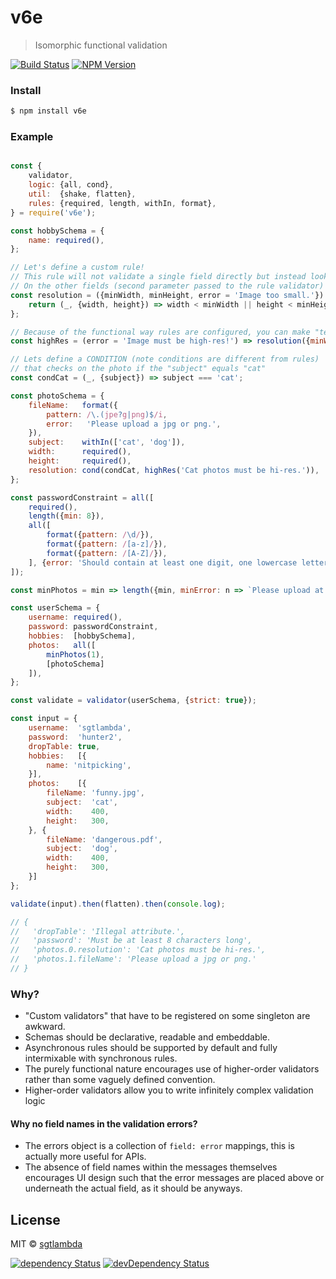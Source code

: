 # v6e

> Isomorphic functional validation

[![Build Status][travis-image]][travis-url]
[![NPM Version][npm-image]][npm-url]

### Install

```bash
$ npm install v6e
```

### Example

```js

const {
    validator,
    logic: {all, cond},
    util:  {shake, flatten},
    rules: {required, length, withIn, format},
} = require('v6e');

const hobbySchema = {
    name: required(),
};

// Let's define a custom rule!
// This rule will not validate a single field directly but instead look for the attributes "width" and "height"
// On the other fields (second parameter passed to the rule validator)
const resolution = ({minWidth, minHeight, error = 'Image too small.'}) => {
    return (_, {width, height}) => width < minWidth || height < minHeight ? error : null;
};

// Because of the functional way rules are configured, you can make "templates" by using wrapping functions
const highRes = (error = 'Image must be high-res!') => resolution({minWidth: 3200, minHeight: 2400, error});

// Lets define a CONDITION (note conditions are different from rules) 
// that checks on the photo if the "subject" equals "cat"
const condCat = (_, {subject}) => subject === 'cat';

const photoSchema = {
    fileName:   format({
        pattern: /\.(jpe?g|png)$/i,
        error:   'Please upload a jpg or png.',
    }),
    subject:    withIn(['cat', 'dog']),
    width:      required(),
    height:     required(),
    resolution: cond(condCat, highRes('Cat photos must be hi-res.')),
};

const passwordConstraint = all([
    required(),
    length({min: 8}),
    all([
        format({pattern: /\d/}),
        format({pattern: /[a-z]/}),
        format({pattern: /[A-Z]/}),
    ], {error: 'Should contain at least one digit, one lowercase letter and one uppercase letter.'}),
]);

const minPhotos = min => length({min, minError: n => `Please upload at least ${n} photo(s).`,});

const userSchema = {
    username: required(),
    password: passwordConstraint,
    hobbies:  [hobbySchema],
    photos:   all([
        minPhotos(1),
        [photoSchema]
    ]),
};

const validate = validator(userSchema, {strict: true});

const input = {
    username:  'sgtlambda',
    password:  'hunter2',
    dropTable: true,
    hobbies:   [{
        name: 'nitpicking',
    }],
    photos:    [{
        fileName: 'funny.jpg',
        subject:  'cat',
        width:    400,
        height:   300,
    }, {
        fileName: 'dangerous.pdf',
        subject:  'dog',
        width:    400,
        height:   300,
    }]
};

validate(input).then(flatten).then(console.log);

// { 
//   'dropTable': 'Illegal attribute.',
//   'password': 'Must be at least 8 characters long',
//   'photos.0.resolution': 'Cat photos must be hi-res.',
//   'photos.1.fileName': 'Please upload a jpg or png.' 
// }

```

### Why?

- "Custom validators" that have to be registered on some singleton are awkward.
- Schemas should be declarative, readable and embeddable. 
- Asynchronous rules should be supported by default and fully intermixable with synchronous rules.
- The purely functional nature encourages use of higher-order validators rather than some vaguely defined convention.
- Higher-order validators allow you to write infinitely complex validation logic

#### Why no field names in the validation errors?

- The errors object is a collection of `field: error` mappings, this is actually more useful for APIs.
- The absence of field names within the messages themselves encourages UI design such that the error messages are placed above or underneath the actual field, as it should be anyways.

## License

MIT © [sgtlambda](http://github.com/sgtlambda)

[![dependency Status][david-image]][david-url]
[![devDependency Status][david-dev-image]][david-dev-url]

[travis-image]: https://img.shields.io/travis/launchdeckio/v6e.svg?style=flat-square
[travis-url]: https://travis-ci.org/launchdeckio/v6e

[david-image]: https://img.shields.io/david/launchdeckio/v6e.svg?style=flat-square
[david-url]: https://david-dm.org/launchdeckio/v6e

[david-dev-image]: https://img.shields.io/david/dev/launchdeckio/v6e.svg?style=flat-square
[david-dev-url]: https://david-dm.org/launchdeckio/v6e#info=devDependencies

[npm-image]: https://img.shields.io/npm/v/v6e.svg?style=flat-square
[npm-url]: https://www.npmjs.com/package/v6e